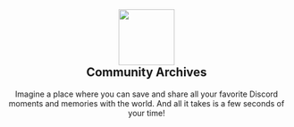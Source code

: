 <h2 align='center'>
  <img src="https://cdn.discordapp.com/attachments/653733403841134600/984671987114852442/F9231FCD-5C10-4909-BD14-71005F21F17E.png" height='100px' width='100px' />
  <br> 
  Community Archives
</h2>
<p align="center">
   Imagine a place where you can save and share all your favorite Discord moments and memories with the world. And all it takes is a few seconds of your time!
</p>